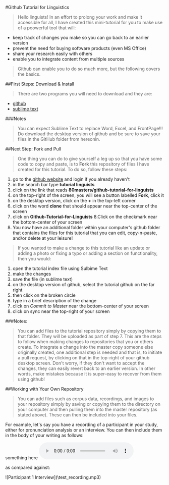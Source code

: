 #Github Tutorial for Linguistics

> Hello linguists!  In an effort to prolong your work and make it accessible for all, I have created this mini-tutorial for you to make use of a poowerful tool that will:
* keep track of changes you make so you can go back to an earlier version
* prevent the need for buying software products (even MS Office)
* share your research easily with others
* enable you to integrate content from multiple sources

>Github can enable you to do so much more, but the following covers the basics.
 

##First Steps: Download & Install

> There are two programs you will need to download and they are:
+ [github](https://desktop.github.com/)
+ [sublime text](http://www.sublimetext.com/2)

###Notes
> You can expect Sublime Text to replace Word, Excel, and FrontPage!!!
> Do download the desktop version of github and be sure to save your files in the GitHub folder from hereonin.

##Next Step: Fork and Pull
>One thing you can do to give yourself a leg up so that you have some code to copy and paste, is to **Fork** this repository of files I have created for this tutorial.  To do so, follow these steps:

1. go to the [github website](https://github.com) and login if you already haven't
2. in the search bar type **tutorial linguists**
3. click on the link that reads **80masters/github-tutorial-for-linguists**
4. on the top-right of the screen, you will see a button labelled **Fork**, click it
5. on the desktop version, click on the **\+** in the top-left corner
6. click on the word **clone** that should appear near the top-center of the screen
7. click on **Github-Tutorial-for-Linguists**
8.Click on the checkmark near the bottom-center of your screen 
9. You now have an additional folder within your computer's github folder that contains the files for this tutorial that you can edit, copy-n-paste, and/or delete at your leisure!

>If you wanted to make a change to this tutorial like an update or adding a photo or fixing a typo or adding a section on functionality, then you would:
1. open the tutorial index file using Sulbime Text
2. make the changes
3. save the file \(in sublime text\)
4. on the desktop version of github, select the tutorial github on the far right
5. then click on the broken circle
6. type in a brief description of the change
7. click on *Commit to Master* near the bottom-center of your screen
8. click on sync near the top-right of your screen

###Notes:
> You can add files to the tutorial repository simply by copying them to that folder.  They will be uploaded as part of step 7.
> This are the steps to follow when making changes to repositories that you or others create.  To integrate a change into the master copy someone else originally created, one additional step is needed and that is, to initiate a pull request, by clicking on that in the top-right of your github desktop screen.  Don't worry, if they don't want to accept the changes, they can easily revert back to an earlier version. In other words, make mistakes because it is super-easy to recover from them using github!

##Working with Your Own Repository
> You can add files such as corpus data, recordings, and images to your repository simply by saving or copying them to the directory on your computer and then pulling them into the master repository \(as stated above\).  These can then be included into your files.

<p> For example, let's say you have a recording of a participant in your study, either for pronunciation analysis or an interview.  You can then include them in the body of your writing as follows:

<p> something here <audio controls>	<source src="/test_recording.mp3"> <type='audio/mp3'> </audio>

<p> as compared against:

<p> ![Participant 1 Interview](\test_recording.mp3)